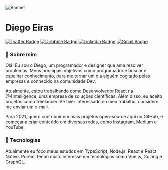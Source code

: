 ![Banner](https://user-images.githubusercontent.com/67290471/110394054-860f0a80-804a-11eb-93eb-695a338e0fd1.png)

# Diego Eiras

[![Twitter Badge](https://img.shields.io/badge/-@eiras5g-08A0E9?style=flat-square&labelColor=2E933CB&logo=twitter&logoColor=white&link=https://twitter.com/eiras5g)](https://twitter.com/eiras5g)
[![Dribbble Badge](https://img.shields.io/badge/-eiras5g-EA4C89?style=flat-square&logo=Dribbble&logoColor=white&link=https://dribbble.com/eiras5g)](https://dribbble.com/eiras5g)
[![Linkedin Badge](https://img.shields.io/badge/-Diego%20Eiras-0077B5?style=flat-square&logo=Linkedin&logoColor=white&link=https://www.linkedin.com/in/diego-eiras-2005ba19b/)](https://www.linkedin.com/in/diego-eiras-2005ba19b/) 
[![Gmail Badge](https://img.shields.io/badge/-diegoeiras.dev@gmail.com-B23121?style=flat-square&logo=Gmail&logoColor=white&link=mailto:diegoeiras.dev@gmail.com)](mailto:diegoeiras.dev@gmail.com)

### 👋 Sobre mim

Olá! Eu sou o Diego, um programador e designer que ama resolver problemas. Meus principais objetivos como programador é buscar e espalhar conhecimento, para me tornar um dia alguém cogitado pelas empresas e conhecido na comunidade Dev.

Atualmente, estou trabalhando como Desenvolvedor React na @4Intelligence, uma empresa de soluções científicas. Além disso, eu aceito projetos como freelancer. Se tiver interessado no meu trabalho, considere me enviar um e-mail. 

Para 2021, quero contribuir em mais projetos open-source aqui no GitHub, e começar a criar conteúdo em diversas redes, como Instagram, Medium e YouTube. 

### 🚀 Tecnologias

Atualmente eu foco meus estudos em TypeScript, Node.js, React e React Native. Porém, tenho muito interesse em tecnologias como Vue.js, Golang e GraphQL.


